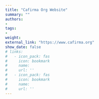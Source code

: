 ```yaml
---
title: "Cafirma Org Website"
summary: ""
authors:
- 
tags:
- 
weight: 
external_link: "https://www.cafirma.org"
show_date: false
# links:
#   - icon_pack: fas
#     icon: bookmark
#     name: 
#     url: ''
#   - icon_pack: fas
#     icon: bookmark
#     name: 
#     url: ''
---
```



